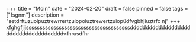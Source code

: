 +++
title = "Moin"
date = "2024-02-20"
draft = false
pinned = false
tags = ["fsgnm"]
description = "setdrftuzuoipuztrewrrertzuiopoiuztrewertzuiopüdfvgbhjiuztrfc nj"
+++
xfghgfjijssssssssssssssssssssssssssssssssssssssdddddddddddddddddddddddddddddddddddddvfhrusdfhr